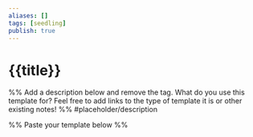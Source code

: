 ```yaml
---
aliases: []
tags: [seedling]
publish: true
---
```


# {{title}}

%% Add a description below and remove the tag. What do you use this template for? Feel free to add links to the type of template it is or other existing notes! %%
#placeholder/description

%% Paste your template below %%

```markdown

```
